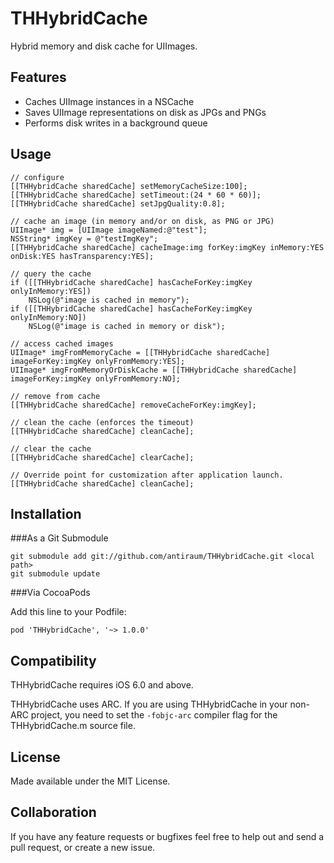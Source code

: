 THHybridCache
=============

Hybrid memory and disk cache for UIImages.

Features
--------

* Caches UIImage instances in a NSCache
* Saves UIImage representations on disk as JPGs and PNGs
* Performs disk writes in a background queue

Usage
-----

	// configure
    [[THHybridCache sharedCache] setMemoryCacheSize:100];
    [[THHybridCache sharedCache] setTimeout:(24 * 60 * 60)];
    [[THHybridCache sharedCache] setJpgQuality:0.8];
    
    // cache an image (in memory and/or on disk, as PNG or JPG)
    UIImage* img = [UIImage imageNamed:@"test"];
    NSString* imgKey = @"testImgKey";
    [[THHybridCache sharedCache] cacheImage:img forKey:imgKey inMemory:YES onDisk:YES hasTransparency:YES];
    
    // query the cache
    if ([[THHybridCache sharedCache] hasCacheForKey:imgKey onlyInMemory:YES])
        NSLog(@"image is cached in memory");
    if ([[THHybridCache sharedCache] hasCacheForKey:imgKey onlyInMemory:NO])
        NSLog(@"image is cached in memory or disk");
    
    // access cached images
    UIImage* imgFromMemoryCache = [[THHybridCache sharedCache] imageForKey:imgKey onlyFromMemory:YES];
    UIImage* imgFromMemoryOrDiskCache = [[THHybridCache sharedCache] imageForKey:imgKey onlyFromMemory:NO];
    
    // remove from cache
    [[THHybridCache sharedCache] removeCacheForKey:imgKey];
    
    // clean the cache (enforces the timeout)
    [[THHybridCache sharedCache] cleanCache];
    
    // clear the cache
    [[THHybridCache sharedCache] clearCache];
    
    // Override point for customization after application launch.
    [[THHybridCache sharedCache] cleanCache];

Installation
-------

###As a Git Submodule

	git submodule add git://github.com/antiraum/THHybridCache.git <local path>
	git submodule update

###Via CocoaPods

Add this line to your Podfile:

    pod 'THHybridCache', '~> 1.0.0'
	
Compatibility
-------

THHybridCache requires iOS 6.0 and above. 

THHybridCache uses ARC. If you are using THHybridCache in your non-ARC project, you need to set the `-fobjc-arc` compiler flag for the THHybridCache.m source file.

License
-------

Made available under the MIT License.

Collaboration
-------------

If you have any feature requests or bugfixes feel free to help out and send a pull request, or create a new issue.
